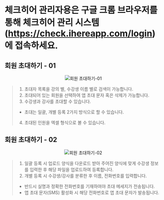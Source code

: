 # 체크히어 관리자용은 구글 크롬 브라우저를 통해 체크히어 관리 시스템 (https://check.ihereapp.com/login) 에 접속하세요.
## 회원 초대하기 - 01

<p align = "center">
<img alt="회원 초대하기-01" src="https://github.com/user-attachments/assets/5d56b06f-e536-44cc-94a6-3325543635c1">
<p/>


>1. 초대자 목록을 강의 별, 수강생 이름 별로 검색이 가능합니다.
>2. 초대되어 있는 회원을 선택하여 앱 초대 문자 혹은 삭제가 가능합니다.
>3. 수강생과 강사를 초대할 수 있습니다.
> * 초대는 일괄, 개별 등록 2가지 방식으로 할 수 있습니다.
>4. 초대된 인원을 엑셀 형식으로 볼 수 있습니다.

## 회원 초대하기 - 02

<p align = "center">
<img alt="회원 초대하기-02" src="https://github.com/user-attachments/assets/8588ebc4-e1c1-4518-95a3-5b9843fc8d0e">
<p/>

>1. 일괄 등록 시 업로드 양식을 다운로드 받아 주어진 양식에 맞게
>  수강생 정보를 입력한 후 해당 파일을 업로드하여 등록합니다.
>3. 개별 등록 시 수강생/강사를 분류한 후 이름, 전화번호를 입력합니다.
> * 반드시 실명과 정확한 전화번호를 기재하여야 초대 메세지가 전송됩니다.
> * 앱 초대 문자(SMS) 활성화 시 해당 전화번호로 앱 초대 문자가 발송됩니다.


